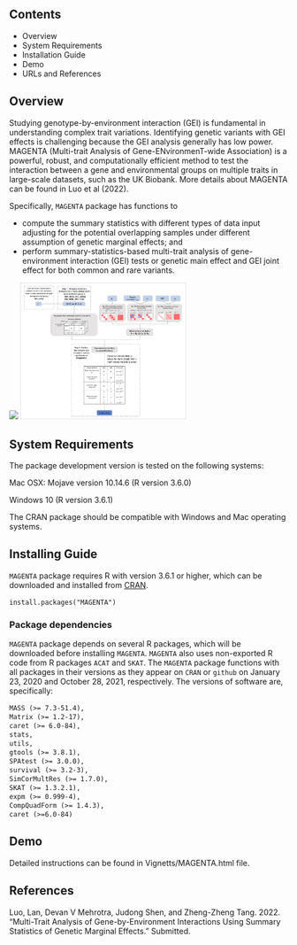 Contents
--------

-   Overview
-   System Requirements
-   Installation Guide
-   Demo
-   URLs and References

Overview
--------

Studying genotype-by-environment interaction (GEI) is fundamental in
understanding complex trait variations. Identifying genetic variants
with GEI effects is challenging because the GEI analysis generally has
low power. MAGENTA (Multi-trait Analysis of Gene-ENvironmenT-wide
Association) is a powerful, robust, and computationally efficient method
to test the interaction between a gene and environmental groups on
multiple traits in large-scale datasets, such as the UK Biobank. More
details about MAGENTA can be found in Luo et al (2022).

Specifically, `MAGENTA` package has functions to

-   compute the summary statistics with different types of data input
    adjusting for the potential overlapping samples under different
    assumption of genetic marginal effects; and
-   perform summary-statistics-based multi-trait analysis of
    gene-environment interaction (GEI) tests or genetic main effect and
    GEI joint effect for both common and rare variants.

![](%22workflow.png%22) <img
  src="workflow.png"
  alt="Fig 1"
  title="An overview of MAGENTA workflow. Light blue rectangle represents necessary input. Dark blue rectangle denotes the final output of MAGENTA function. Gray rectangle denotes the intermediate parameters."
  style="display: inline-block; margin: 0 auto; max-width: 300px">

System Requirements
-------------------

The package development version is tested on the following systems:

Mac OSX: Mojave version 10.14.6 (R version 3.6.0)

Windows 10 (R version 3.6.1)

The CRAN package should be compatible with Windows and Mac operating
systems.

Installing Guide
----------------

`MAGENTA` package requires R with version 3.6.1 or higher, which can be
downloaded and installed from [CRAN](https://cran.r-project.org/).

    install.packages("MAGENTA")

### Package dependencies

`MAGENTA` package depends on several R packages, which will be
downloaded before installing `MAGENTA`. `MAGENTA` also uses non-exported
R code from R packages `ACAT` and `SKAT`. The `MAGENTA` package
functions with all packages in their versions as they appear on `CRAN`
or `github` on January 23, 2020 and October 28, 2021, respectively. The
versions of software are, specifically:

    MASS (>= 7.3-51.4),
    Matrix (>= 1.2-17),
    caret (>= 6.0-84),
    stats,
    utils,
    gtools (>= 3.8.1),
    SPAtest (>= 3.0.0),
    survival (>= 3.2-3),
    SimCorMultRes (>= 1.7.0),
    SKAT (>= 1.3.2.1),
    expm (>= 0.999-4),
    CompQuadForm (>= 1.4.3),
    caret (>=6.0-84)

Demo
----

Detailed instructions can be found in Vignetts/MAGENTA.html file.

References
----------

Luo, Lan, Devan V Mehrotra, Judong Shen, and Zheng-Zheng Tang. 2022.
“Multi-Trait Analysis of Gene-by-Environment Interactions Using Summary
Statistics of Genetic Marginal Effects.” Submitted.
